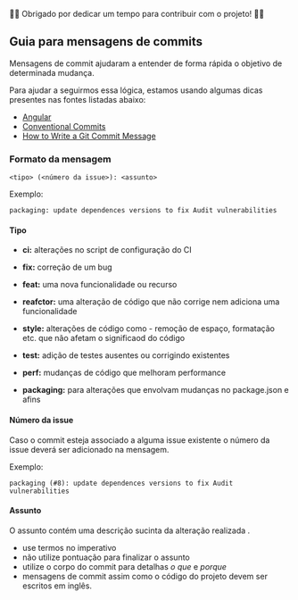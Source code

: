 🎉🎊 Obrigado por dedicar um tempo para contribuir com o projeto! 🎉🎊

## Guia para mensagens de commits
Mensagens de commit ajudaram a entender de forma rápida o objetivo de determinada mudança. 

Para ajudar a seguirmos essa lógica, estamos usando algumas dicas presentes nas fontes listadas abaixo:
- [Angular](https://github.com/angular/angular/blob/master/CONTRIBUTING.md#-commit-message-guidelines)
- [Conventional Commits](https://github.com/conventional-commits/conventionalcommits.org/blob/master/CONTRIBUTING.md)
- [How to Write a Git Commit Message](https://chris.beams.io/posts/git-commit/)

### Formato da mensagem

```<tipo> (<número da issue>): <assunto>```

Exemplo:

```packaging: update dependences versions to fix Audit vulnerabilities```


#### Tipo

* **ci:** alterações no script de configuração do CI

* **fix:** correção de um bug

* **feat:** uma nova funcionalidade ou recurso

* **reafctor:** uma alteração de código que não corrige nem adiciona uma funcionalidade 

* **style:** alterações de código como - remoção de espaço, formatação etc. que não afetam o significaod do código

* **test:** adição de testes ausentes ou corrigindo existentes

* **perf:** mudanças de código que melhoram performance

* **packaging:** para alterações que envolvam mudanças no package.json e afins


#### Número da issue

Caso o commit esteja associado a alguma issue existente o número da issue deverá ser adicionado na mensagem.

Exemplo:

```packaging (#8): update dependences versions to fix Audit vulnerabilities```

#### Assunto

O assunto contém uma descrição sucinta da alteração realizada .

* use termos no imperativo
* não utilize pontuação para finalizar o assunto
* utilize o corpo do commit para detalhas *o que* e *porque*
* mensagens de commit assim como o código do projeto devem ser escritos em inglês.

